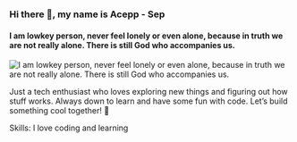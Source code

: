 ### Hi there 👋, my name is Acepp - Sep
#### I am lowkey person, never feel lonely or even alone, because in truth we are not really alone. There is still God who accompanies us.
![I am lowkey person, never feel lonely or even alone, because in truth we are not really alone. There is still God who accompanies us.](https://firebasestorage.googleapis.com/v0/b/my-project-try-388615.appspot.com/o/banner.png?alt=media&token=105e271e-4a2d-48ce-a6ee-1161255c91b7)

Just a tech enthusiast who loves exploring new things and figuring out how stuff works. Always down to learn and have some fun with code. Let’s build something cool together! 🚀

Skills:  I love coding and learning






